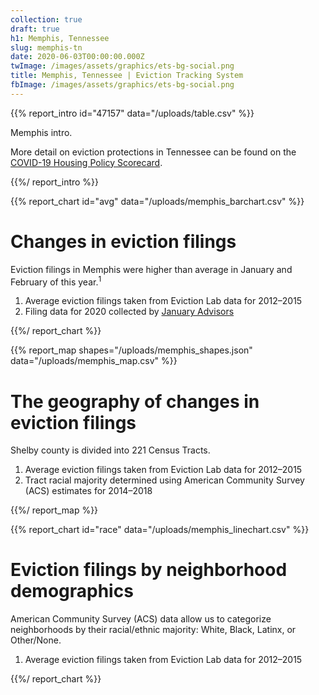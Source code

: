 ```yaml
---
collection: true
draft: true
h1: Memphis, Tennessee
slug: memphis-tn
date: 2020-06-03T00:00:00.000Z
twImage: /images/assets/graphics/ets-bg-social.png
title: Memphis, Tennessee | Eviction Tracking System
fbImage: /images/assets/graphics/ets-bg-social.png
---
```


{{% report_intro id="47157" data="/uploads/table.csv" %}}



Memphis intro.

More detail on eviction protections in Tennessee can be found on the [COVID-19 Housing Policy Scorecard](https://evictionlab.org/covid-policy-scorecard/tn/).



{{%/ report_intro %}}



{{% report_chart id="avg" data="/uploads/memphis_barchart.csv" %}}



# Changes in eviction filings

Eviction filings in Memphis were higher than average in January and February of this year.<sup>1</sup>

1. Average eviction filings taken from Eviction Lab data for 2012–2015
2. Filing data for 2020 collected by [January Advisors](https://www.januaryadvisors.com/)



{{%/ report_chart %}}



{{% report_map shapes="/uploads/memphis_shapes.json" data="/uploads/memphis_map.csv" %}}



# The geography of changes in eviction filings

Shelby county is divided into 221 Census Tracts.

1. Average eviction filings taken from Eviction Lab data for 2012–2015
2. Tract racial majority determined using American Community Survey (ACS) estimates for 2014–2018



{{%/ report_map %}}



{{% report_chart id="race" data="/uploads/memphis_linechart.csv" %}}



# Eviction filings by neighborhood demographics

American Community Survey (ACS) data allow us to categorize neighborhoods by their racial/ethnic majority: White, Black, Latinx, or Other/None.

1. Average eviction filings taken from Eviction Lab data for 2012–2015



{{%/ report_chart %}}